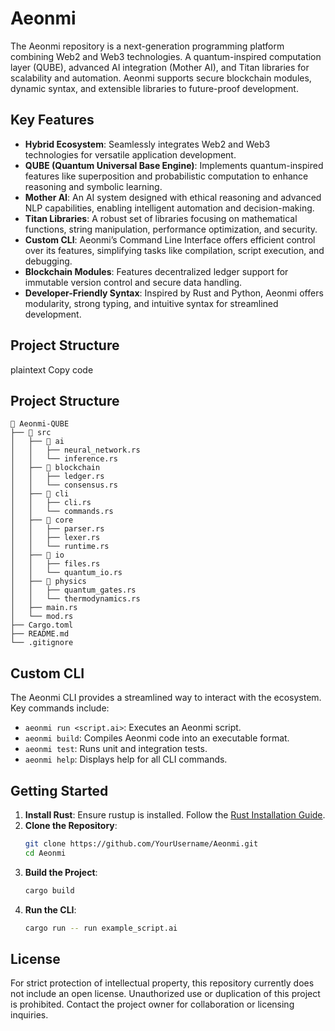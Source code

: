 # Aeonmi
The Aeonmi repository is a next-generation programming platform combining Web2 and Web3 technologies. A quantum-inspired computation layer (QUBE), advanced AI integration (Mother AI), and Titan libraries for scalability and automation. Aeonmi supports secure blockchain modules, dynamic syntax, and extensible libraries to future-proof development.

## Key Features
- **Hybrid Ecosystem**: Seamlessly integrates Web2 and Web3 technologies for versatile application development.
- **QUBE (Quantum Universal Base Engine)**: Implements quantum-inspired features like superposition and probabilistic computation to enhance reasoning and symbolic learning.
- **Mother AI**: An AI system designed with ethical reasoning and advanced NLP capabilities, enabling intelligent automation and decision-making.
- **Titan Libraries**: A robust set of libraries focusing on mathematical functions, string manipulation, performance optimization, and security.
- **Custom CLI**: Aeonmi’s Command Line Interface offers efficient control over its features, simplifying tasks like compilation, script execution, and debugging.
- **Blockchain Modules**: Features decentralized ledger support for immutable version control and secure data handling.
- **Developer-Friendly Syntax**: Inspired by Rust and Python, Aeonmi offers modularity, strong typing, and intuitive syntax for streamlined development.

## Project Structure
plaintext
Copy code
## Project Structure

```plaintext
📂 Aeonmi-QUBE
├── 📂 src
│   ├── 📂 ai
│   │   ├── neural_network.rs
│   │   └── inference.rs
│   ├── 📂 blockchain
│   │   ├── ledger.rs
│   │   └── consensus.rs
│   ├── 📂 cli
│   │   ├── cli.rs
│   │   └── commands.rs
│   ├── 📂 core
│   │   ├── parser.rs
│   │   ├── lexer.rs
│   │   └── runtime.rs
│   ├── 📂 io
│   │   ├── files.rs
│   │   └── quantum_io.rs
│   ├── 📂 physics
│   │   ├── quantum_gates.rs
│   │   └── thermodynamics.rs
│   ├── main.rs
│   └── mod.rs
├── Cargo.toml
├── README.md
└── .gitignore
```

## Custom CLI
The Aeonmi CLI provides a streamlined way to interact with the ecosystem. Key commands include:
- `aeonmi run <script.ai>`: Executes an Aeonmi script.
- `aeonmi build`: Compiles Aeonmi code into an executable format.
- `aeonmi test`: Runs unit and integration tests.
- `aeonmi help`: Displays help for all CLI commands.

## Getting Started
1. **Install Rust**: Ensure rustup is installed. Follow the [Rust Installation Guide](https://www.rust-lang.org/learn/get-started).
2. **Clone the Repository**:
    ```bash
    git clone https://github.com/YourUsername/Aeonmi.git
    cd Aeonmi
    ```
3. **Build the Project**:
    ```bash
    cargo build
    ```
4. **Run the CLI**:
    ```bash
    cargo run -- run example_script.ai
    ```

## License
For strict protection of intellectual property, this repository currently does not include an open license. Unauthorized use or duplication of this project is prohibited. Contact the project owner for collaboration or licensing inquiries.